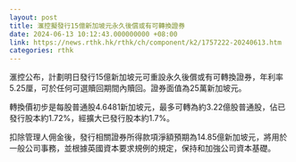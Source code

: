 ```yaml
---
layout: post
title: 滙控擬發行15億新加坡元永久後償或有可轉換證券
date: 2024-06-13 10:12:43.000000000 +08:00
link: https://news.rthk.hk/rthk/ch/component/k2/1757222-20240613.htm
categories: rthk
---
```


滙控公布，計劃明日發行15億新加坡元可重設永久後償或有可轉換證券，年利率5.25厘，可於任何可選贖回期間內贖回。證券面值為25萬新加坡元。

轉換價初步是每股普通股4.6481新加坡元，最多可轉為約3.22億股普通股，佔已發行股本約1.72%，經擴大已發行股本約1.7%。

扣除管理人佣金後，發行相關證券所得款項淨額預期為14.85億新加坡元，將用於一般公司事務，並根據英國資本要求規例的規定，保持和加強公司資本基礎。
